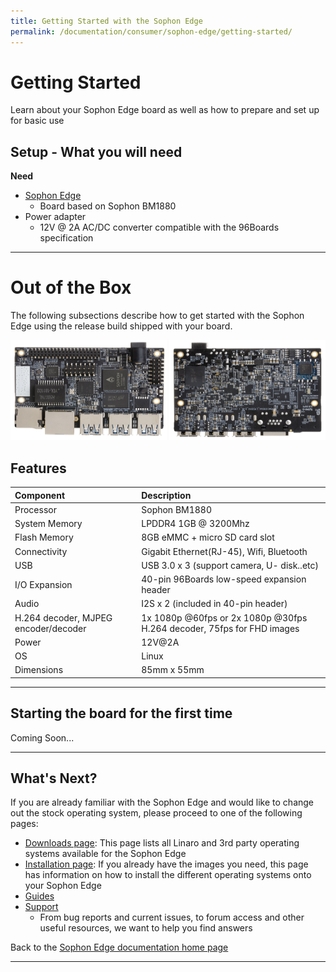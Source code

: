 ```yaml
---
title: Getting Started with the Sophon Edge
permalink: /documentation/consumer/sophon-edge/getting-started/
---
```


# Getting Started

Learn about your Sophon Edge board as well as how to prepare and set up for basic use

## Setup - What you will need

**Need**

- [Sophon Edge](https://www.96boards.org/)
   - Board based on Sophon BM1880
- Power adapter
   - 12V @ 2A AC/DC converter compatible with the 96Boards specification

***

# Out of the Box

The following subsections describe how to get started with the Sophon Edge using the release build shipped with your board.

<img src="../additional-docs/images/images-board/sd/sophon-sd-front.png" data-canonical-src="../additional-docs/images/images-board/sd/sophon-sd-front.png" width="250" height="160" />
<img src="../additional-docs/images/images-board/sd/sophon-sd-back.png" data-canonical-src="../additional-docs/images/images-board/sd/sophon-sd-back.png" width="250" height="160" />

## Features

|   Component          |   Description                                                                                    |
|:---------------------|:-------------------------------------------------------------------------------------------------|
| Processor            | Sophon BM1880                                                                                    |
| System Memory        | LPDDR4 1GB @ 3200Mhz                                                                             |
| Flash Memory         | 8GB eMMC + micro SD card slot                                                                    |
| Connectivity         | Gigabit Ethernet(RJ-45), Wifi, Bluetooth                                                         |
| USB                  | USB 3.0 x 3 (support camera, U- disk..etc)                                                       | 
| I/O Expansion        | 40-pin 96Boards low-speed expansion header                                                       |
| Audio                | I2S x 2 (included in 40-pin header)                                                              |
| H.264 decoder, MJPEG encoder/decoder | 1x 1080p @60fps or 2x 1080p @30fps H.264 decoder, 75fps for FHD images           |
| Power                | 12V@2A                                                                                           |
| OS                   | Linux                                                                                            | 
| Dimensions           | 85mm x 55mm                                                                                      |

***

## Starting the board for the first time

Coming Soon...

***

## What's Next?

If you are already familiar with the Sophon Edge and would like to change out the stock operating system, please proceed to one of the following pages:

- [Downloads page](../downloads): This page lists all Linaro and 3rd party operating systems available for the Sophon Edge
- [Installation page](../installation): If you already have the images you need, this page has information on how to install the different operating systems onto your Sophon Edge
- [Guides](../guides/)
- [Support](../support)
   - From bug reports and current issues, to forum access and other useful resources, we want to help you find answers

Back to the [Sophon Edge documentation home page](../)

***
